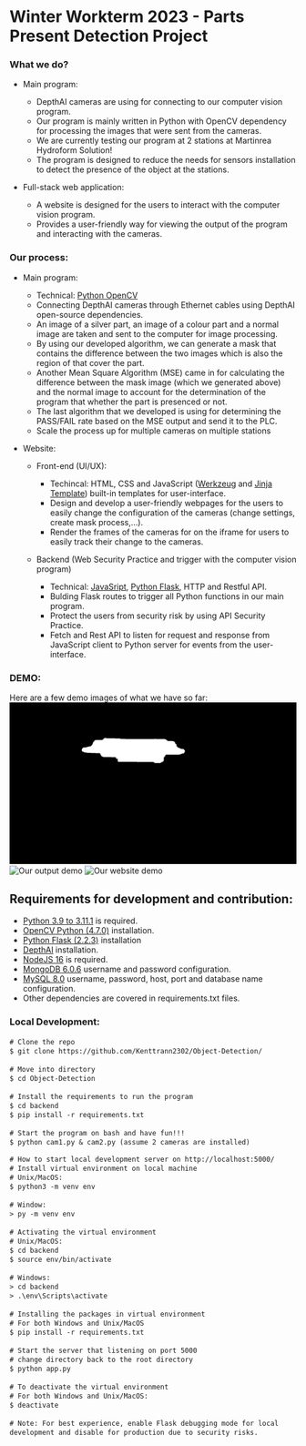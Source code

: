 # Winter Workterm 2023 - Parts Present Detection Project

### What we do?

+ Main program:
  - DepthAI cameras are using for connecting to our computer vision program.
  - Our program is mainly written in Python with OpenCV dependency for processing the images that were sent from the cameras.
  - We are currently testing our program at 2 stations at Martinrea Hydroform Solution!
  - The program is designed to reduce the needs for sensors installation to detect the presence of the object at the stations.

+ Full-stack web application:
  - A website is designed for the users to interact with the computer vision program.
  - Provides a user-friendly way for viewing the output of the program and interacting with the cameras.

### Our process:

+ Main program:
  - Technical: [Python OpenCV](https://pypi.org/project/opencv-python/)
  - Connecting DepthAI cameras through Ethernet cables using DepthAI open-source dependencies.
  - An image of a silver part, an image of a colour part and a normal image are taken and sent to the computer for image processing.
  - By using our developed algorithm, we can generate a mask that contains the difference between the two images which is also the region of that cover the part. 
  - Another Mean Square Algorithm (MSE) came in for calculating the difference between the mask image (which we generated above) and the normal image to account for the determination of the program that whether the part is presenced or not.
  - The last algorithm that we developed is using for determining the PASS/FAIL rate based on the MSE output and send it to the PLC.
  - Scale the process up for multiple cameras on multiple stations

+ Website:
  - Front-end (UI/UX):
    * Techincal: HTML, CSS and JavaScript ([Werkzeug](https://werkzeug.palletsprojects.com/en/2.2.x/) and [Jinja Template](https://jinja.palletsprojects.com/en/3.1.x/)) built-in templates for user-interface.
    * Design and develop a user-friendly webpages for the users to easily change the configuration of the cameras (change settings, create mask process,...).
    * Render the frames of the cameras for on the iframe for users to easily track their change to the cameras.
  
  - Backend (Web Security Practice and trigger with the computer vision program)
    * Technical: [JavaSript](https://nodejs.org/en/download/), [Python Flask](https://flask.palletsprojects.com/en/2.2.x/), HTTP and Restful API.
    * Bulding Flask routes to trigger all Python functions in our main program.
    * Protect the users from security risk by using API Security Practice.
    * Fetch and Rest API to listen for request and response from JavaScript client to Python server for events from the user-interface.
    
### DEMO:
Here are a few demo images of what we have so far:
![Our mask demo](https://github.com/Kenttrann2302/Object-Detection/blob/main/backend/Photos/Masks/station100/top.jpg?raw=true)
![Our output demo]()
![Our website demo]()
  
  
## Requirements for development and contribution:

- [Python 3.9 to 3.11.1](https://www.python.org/downloads/release/python-3111/) is required.
- [OpenCV Python (4.7.0)](https://pypi.org/project/opencv-python/) installation.
- [Python Flask (2.2.3)](https://pypi.org/project/Flask/) installation
- [DepthAI](https://docs.luxonis.com/projects/api/en/latest/install/) installation.
- [NodeJS 16](https://nodejs.org/en/download/) is required.
- [MongoDB 6.0.6](https://www.mongodb.com/try/download/community) username and password configuration.
- [MySQL 8.0](https://www.mysql.com/downloads/) username, password, host, port and database name configuration.
- Other dependencies are covered in requirements.txt files.

### Local Development:

```
# Clone the repo
$ git clone https://github.com/Kenttrann2302/Object-Detection/

# Move into directory
$ cd Object-Detection

# Install the requirements to run the program
$ cd backend
$ pip install -r requirements.txt

# Start the program on bash and have fun!!!
$ python cam1.py & cam2.py (assume 2 cameras are installed)
```
```
# How to start local development server on http://localhost:5000/
# Install virtual environment on local machine
# Unix/MacOS:
$ python3 -m venv env

# Window:
> py -m venv env

# Activating the virtual environment
# Unix/MacOS:
$ cd backend
$ source env/bin/activate

# Windows:
> cd backend
> .\env\Scripts\activate

# Installing the packages in virtual environment
# For both Windows and Unix/MacOS
$ pip install -r requirements.txt

# Start the server that listening on port 5000
# change directory back to the root directory
$ python app.py

# To deactivate the virtual environment
# For both Windows and Unix/MacOS:
$ deactivate

# Note: For best experience, enable Flask debugging mode for local development and disable for production due to security risks.
```

